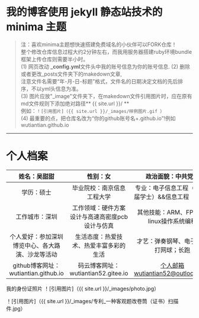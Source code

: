 # 我的博客使用 jekyll 静态站技术的 minima 主题

> 注：喜欢minima主题想快速搭建免费域名的小伙伴可以FORK仓库！  
整个修改仓库信息过程大约2分钟左右，而我用服务器搭建ruby环境bundle框架上传仓库则需要半小时。  
(1) 网页改动 **_config.yml**文件头中我的账号信息为你的账号信息.
(2) 删除或者更改_posts文件夹下的makedown文章,  
注意文件名需要“年-月-日-标题”格式，文件名的日期决定文档的先后排序，不以yml头信息为准。  
(3) 图片应放"_image"文件夹下，在makedown文件引用图片时，应在原有md文件规则下添加绝对路径** {{ site.url }}/ **  
例如：``` ！[引用图片]（{{ site.url }}/_images/样例图片.gif ） ```  
(4) 最重要的点，把仓库名改为“你的github账号名+.github.io”!例如wutiantian.github.io  

---

# 个人档案
|姓名：吴甜甜 |性别：女|政治面貌：中共党员| 
|:---: | :---: | :---:|  
|学历：硕士|毕业院校：南京信息工程大学|专业：电子信息工程（2017届学士）&&信息工程（硕士）| 
|工作城市：深圳|工作领域：硬件方案设计与高速高密度pcb设计与仿真 | 其他技能：ARM、FPGA、linux操作系统编程|
|个人爱好：参加深圳博览中心、各大路演、沙龙等活动|生活态度：热爱技术、热爱丰富多彩的生活 |才艺：弹奏钢琴、电子琴；打网球；长跑 |
|github博客网址：wutiantian.github.io|码云博客网址：wutiantian52.gitee.io|个人邮箱wutiantian52@outlook.com|

我的身份证照片
！[引用图片]（{{ site.url }}/_images/photo.jpg）

！[引用图片]（{{ site.url }}/_images/专利_一种客观题改卷筒（证书）扫描件.jpg）